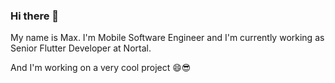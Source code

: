 ### Hi there 👋

My name is Max. I'm Mobile Software Engineer and I'm currently working as Senior Flutter Developer at Nortal.

And I'm working on a very cool project 😄😎
